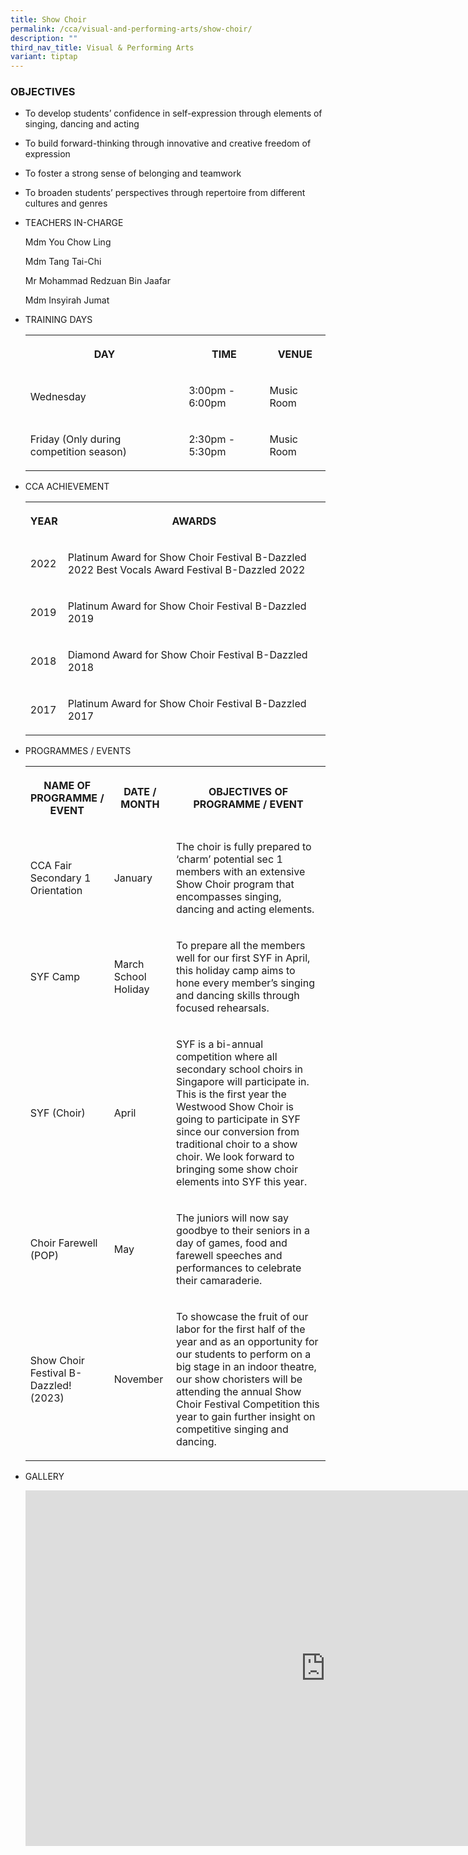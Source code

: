```yaml
---
title: Show Choir
permalink: /cca/visual-and-performing-arts/show-choir/
description: ""
third_nav_title: Visual & Performing Arts
variant: tiptap
---
```

<h3>OBJECTIVES</h3><ul data-tight="true" class="tight"><li><p>To develop students’ confidence in self-expression through elements of singing, dancing and acting &nbsp;</p></li><li><p>To build forward-thinking through innovative and creative freedom of expression &nbsp;</p></li><li><p>To foster a strong sense of belonging and teamwork &nbsp;&nbsp;</p></li><li><p>To broaden students’ perspectives through repertoire from different cultures and genres&nbsp;</p></li></ul><ul><li><p>TEACHERS IN-CHARGE</p><p>Mdm You Chow Ling</p><p>Mdm Tang Tai-Chi</p><p>Mr Mohammad Redzuan Bin Jaafar</p><p>Mdm Insyirah Jumat</p><p></p></li><li><p>TRAINING DAYS</p><p></p><table><tbody><tr><th rowspan="1" colspan="1"><p>DAY</p></th><th rowspan="1" colspan="1"><p>TIME</p></th><th rowspan="1" colspan="1"><p>VENUE</p></th></tr><tr><td rowspan="1" colspan="1"><p>Wednesday</p></td><td rowspan="1" colspan="1"><p>3:00pm - 6:00pm</p></td><td rowspan="1" colspan="1"><p>Music Room</p></td></tr><tr><td rowspan="1" colspan="1"><p>Friday (Only during competition season)</p></td><td rowspan="1" colspan="1"><p>2:30pm - 5:30pm</p></td><td rowspan="1" colspan="1"><p>Music Room</p></td></tr></tbody></table></li><li><p>CCA ACHIEVEMENT</p><p></p><table><tbody><tr><th rowspan="1" colspan="1"><p>YEAR</p></th><th rowspan="1" colspan="1"><p>AWARDS</p></th></tr><tr><td rowspan="1" colspan="1"><p>2022</p></td><td rowspan="1" colspan="1"><p>Platinum Award for Show Choir Festival B-Dazzled 2022 Best Vocals Award Festival B-Dazzled 2022</p></td></tr><tr><td rowspan="1" colspan="1"><p>2019</p></td><td rowspan="1" colspan="1"><p>Platinum Award for Show Choir Festival B-Dazzled 2019</p></td></tr><tr><td rowspan="1" colspan="1"><p>2018</p></td><td rowspan="1" colspan="1"><p>Diamond Award for Show Choir Festival B-Dazzled 2018<br></p></td></tr><tr><td rowspan="1" colspan="1"><p>2017</p></td><td rowspan="1" colspan="1"><p>Platinum Award for Show Choir Festival B-Dazzled 2017</p></td></tr></tbody></table></li><li><p>PROGRAMMES / EVENTS</p><p></p><table><tbody><tr><th rowspan="1" colspan="1"><p>NAME OF PROGRAMME / EVENT</p></th><th rowspan="1" colspan="1"><p>DATE / MONTH</p></th><th rowspan="1" colspan="1"><p>OBJECTIVES OF PROGRAMME / EVENT</p></th></tr><tr><td rowspan="1" colspan="1"><p>CCA Fair<br>Secondary 1 Orientation<br></p></td><td rowspan="1" colspan="1"><p>January</p></td><td rowspan="1" colspan="1"><p>The choir is fully prepared to ‘charm’ potential sec 1 members with an extensive Show Choir program that encompasses singing, dancing and acting elements.</p></td></tr><tr><td rowspan="1" colspan="1"><p>SYF Camp<br></p></td><td rowspan="1" colspan="1"><p>March School Holiday</p></td><td rowspan="1" colspan="1"><p>To prepare all the members well for our first SYF in April, this holiday camp aims to hone every member’s singing and dancing skills through focused rehearsals. <br></p></td></tr><tr><td rowspan="1" colspan="1"><p>SYF (Choir)</p></td><td rowspan="1" colspan="1"><p>April</p></td><td rowspan="1" colspan="1"><p>SYF is a bi-annual competition where all secondary school choirs in Singapore will participate in. This is the first year the Westwood Show Choir is going to participate in SYF since our conversion from traditional choir to a show choir. We look forward to bringing some show choir elements into SYF this year.</p></td></tr><tr><td rowspan="1" colspan="1"><p>Choir Farewell (POP)<br></p></td><td rowspan="1" colspan="1"><p>May</p></td><td rowspan="1" colspan="1"><p>The juniors will now say goodbye to their seniors in a day of games, food and farewell speeches and performances to celebrate their camaraderie.<br></p></td></tr><tr><td rowspan="1" colspan="1"><p>Show Choir Festival B-Dazzled! (2023)</p></td><td rowspan="1" colspan="1"><p>November</p></td><td rowspan="1" colspan="1"><p>To showcase the fruit of our labor for the first half of the year and as an opportunity for our students to perform on a big stage in an indoor theatre, our show choristers will be attending the annual Show Choir Festival Competition this year to gain further insight on competitive singing and dancing.</p></td></tr></tbody></table></li><li><p>GALLERY</p><p></p><div class="iframe-wrapper"><iframe height="569" width="960" allowfullscreen="true" frameborder="0" src="https://docs.google.com/presentation/d/e/2PACX-1vQ3fd7_HvvoadQSDJp8ousGWfjjB5Tlcy71nPVzEOHDRxS3fcJsnRYogXTbB98rbVG-mQZvDQAs00FY/embed?start=true&amp;loop=true&amp;delayms=3000"></iframe></div><p></p></li></ul><p></p>